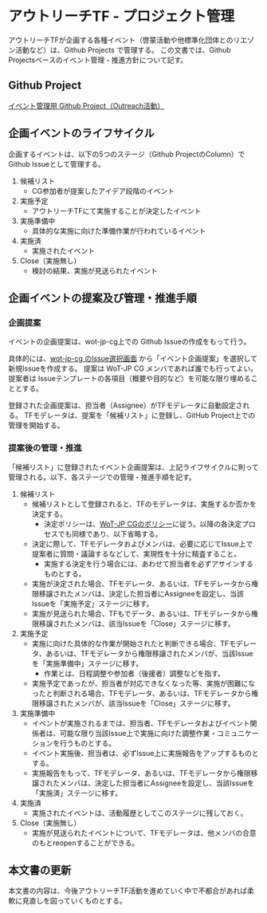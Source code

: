 # アウトリーチTF - プロジェクト管理

アウトリーチTFが企画する各種イベント（啓蒙活動や他標準化団体とのリエゾン活動など）は、Github Projects で管理する。
この文書では、Github Projectsベースのイベント管理・推進方針について記す。

## Github Project

[イベント管理用 Github Project（Outreach活動）](https://github.com/w3c/wot-jp-cg/projects/1)

## 企画イベントのライフサイクル

企画するイベントは、以下の5つのステージ（Github ProjectのColumn）で Github Issueとして管理する。

1. 候補リスト
    - CG参加者が提案したアイデア段階のイベント
2. 実施予定
    - アウトリーチTFにて実施することが決定したイベント
3. 実施準備中
    - 具体的な実施に向けた準備作業が行われているイベント
4. 実施済
    - 実施されたイベント
5. Close（実施無し）
    - 検討の結果、実施が見送られたイベント


## 企画イベントの提案及び管理・推進手順

### 企画提案

イベントの企画提案は、wot-jp-cg上での Github Issueの作成をもって行う。

具体的には、[wot-jp-cg のIssue選択画面](https://github.com/w3c/wot-jp-cg/issues/new/choose) から「イベント企画提案」を選択して新規Issueを作成する。
提案は WoT-JP CG メンバであれば誰でも行ってよい。提案者は Issueテンプレートの各項目（概要や目的など）を可能な限り埋めることとする。

登録された企画提案は、担当者（Assignee）がTFモデレータに自動設定される。
TFモデレータは、提案を「候補リスト」に登録し、GitHub Project上での管理を開始する。

### 提案後の管理・推進

「候補リスト」に登録されたイベント企画提案は、上記ライフサイクルに則って管理される。以下、各ステージでの管理・推進手順を記す。

1. 候補リスト
    - 候補リストとして登録されると、TFのモデレータは、実施するか否かを決定する。
        - 決定ポリシーは、[WoT-JP CGのポリシー](https://github.com/w3c/wot-jp-cg/blob/main/POLICY.md)に従う。以降の各決定プロセスでも同様であり、以下省略する。
    - 決定に際して、TFモデレータおよびメンバは、必要に応じてIssue上で提案者に質問・議論するなどして、実現性を十分に精査すること。
        - 実施する決定を行う場合には、あわせて担当者を必ずアサインするものとする。
    - 実施が決定された場合、TFモデレータ、あるいは、TFモデレータから権限移譲されたメンバは、決定した担当者にAssigneeを設定し、当該Issueを「実施予定」ステージに移す。
    - 実施が見送られた場合、TFもでデータ、あるいは、TFモデレータから権限移譲されたメンバは、該当Issueを「Close」ステージに移す。
2. 実施予定
    - 実施に向けた具体的な作業が開始されたと判断できる場合、TFモデレータ、あるいは、TFモデレータから権限移譲されたメンバが、当該Issueを「実施準備中」ステージに移す。
        - 作業とは、日程調整や参加者（後援者）調整などを指す。
    - 実施予定であったが、担当者が対応できなくなった等、実施が困難になったと判断される場合、TFモデレータ、あるいは、TFモデレータから権限移譲されたメンバが、該当Issueを「Close」ステージに移す。
3. 実施準備中
    - イベントが実施されるまでは、担当者、TFモデレータおよびイベント関係者は、可能な限り当該Issue上で実施に向けた調整作業・コミュニケーションを行うものとする。
    - イベント実施後、担当者は、必ずIssue上に実施報告をアップするものとする。
    - 実施報告をもって、TFモデレータ、あるいは、TFモデレータから権限移譲されたメンバは、決定した担当者にAssigneeを設定し、当該Issueを「実施済」ステージに移す。
4. 実施済
    - 実施されたイベントは、活動履歴としてこのステージに残しておく。
5. Close（実施無し）
    - 実施が見送られたイベントについて、TFモデレータは、他メンバの合意のもとreopenすることができる。

## 本文書の更新

本文書の内容は、今後アウトリーチTF活動を進めていく中で不都合があれば柔軟に見直しを図っていくものとする。

